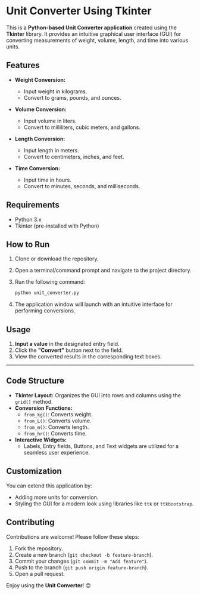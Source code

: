 
# **Unit Converter Using Tkinter**

This is a **Python-based Unit Converter application** created using the **Tkinter** library. It provides an intuitive graphical user interface (GUI) for converting measurements of weight, volume, length, and time into various units.

## **Features**

- **Weight Conversion:**
  - Input weight in kilograms.
  - Convert to grams, pounds, and ounces.

- **Volume Conversion:**
  - Input volume in liters.
  - Convert to milliliters, cubic meters, and gallons.

- **Length Conversion:**
  - Input length in meters.
  - Convert to centimeters, inches, and feet.

- **Time Conversion:**
  - Input time in hours.
  - Convert to minutes, seconds, and milliseconds.

## **Requirements**

- Python 3.x
- Tkinter (pre-installed with Python)

## **How to Run**

1. Clone or download the repository.
2. Open a terminal/command prompt and navigate to the project directory.
3. Run the following command:

   ```bash
   python unit_converter.py
   ```

4. The application window will launch with an intuitive interface for performing conversions.

## **Usage**

1. **Input a value** in the designated entry field.
2. Click the **"Convert"** button next to the field.
3. View the converted results in the corresponding text boxes.

---

## **Code Structure**

- **Tkinter Layout:** Organizes the GUI into rows and columns using the `grid()` method.
- **Conversion Functions:**
  - `from_kg()`: Converts weight.
  - `from_L()`: Converts volume.
  - `from_m()`: Converts length.
  - `from_hr()`: Converts time.
- **Interactive Widgets:**
  - Labels, Entry fields, Buttons, and Text widgets are utilized for a seamless user experience.

## **Customization**

You can extend this application by:
- Adding more units for conversion.
- Styling the GUI for a modern look using libraries like `ttk` or `ttkbootstrap`.

## **Contributing**

Contributions are welcome! Please follow these steps:
1. Fork the repository.
2. Create a new branch (`git checkout -b feature-branch`).
3. Commit your changes (`git commit -m "Add feature"`).
4. Push to the branch (`git push origin feature-branch`).
5. Open a pull request.

Enjoy using the **Unit Converter**! 😊
